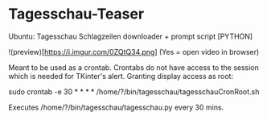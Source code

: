 # Tagesschau-Teaser
Ubuntu: Tagesschau Schlagzeilen downloader + prompt script [PYTHON]

!(preview)[https://i.imgur.com/0ZQtQ34.png]
(Yes = open video in browser)

Meant to be used as a crontab. Crontabs do not have access to the session which is needed for TKinter's alert. Granting display access as root:

sudo crontab -e
	30 * * * * /home/?/bin/tagesschau/tagesschauCronRoot.sh
	
Executes /home/?/bin/tagesschau/tagesschau.py every 30 mins.
